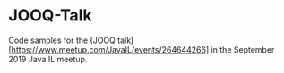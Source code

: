 # JOOQ-Talk
Code samples for the (JOOQ talk)[https://www.meetup.com/JavaIL/events/264644266] in the September 2019 Java IL meetup.
